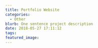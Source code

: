 ```yaml
---
title: Portfolio Website
categories:
  - Other
blurb: One sentence project description
date: 2018-05-27 17:11:12
tags:
featured_image:
---
```

